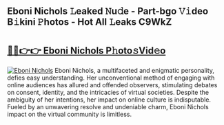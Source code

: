 ## Eboni Nichols 𝙻eaked 𝙽u𝚍e - Part-bgo 𝚅𝚒deo B𝚒kini 𝙿hotos - Hot All 𝙻eaks C9WkZ

# <h2><a href="http://ld3wlp.urlbe.top/?page=Eboni+Nichols">🔗🔗👉👉 Eboni Nichols P𝚑oto𝚜Vid𝚎o</a></h2>

[![Eboni Nichols](https://i.imgur.com/eBuTRDB.gif)](http://ld3wlp.urlbe.top/?page=Eboni+Nichols)
Eboni Nichols, a multifaceted and enigmatic personality, defies easy understanding. Her unconventional method of engaging with online audiences has allured and offended observers, stimulating debates on consent, identity, and the intricacies of virtual societies. Despite the ambiguity of her intentions, her impact on online culture is indisputable. Fueled by an unwavering resolve and undeniable charm, Eboni Nichols impact on the virtual community is limitless.
